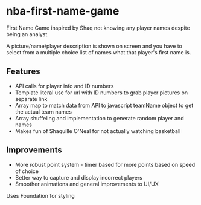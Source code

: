 # nba-first-name-game
First Name Game inspired by Shaq not knowing any player names despite being an analyst.

A picture/name/player description is shown on screen and you have to select from a multiple choice list of names what that player's first name is.

## Features
* API calls for player info and ID numbers
* Template literal use for url with ID numbers to grab player pictures on separate link
* Array map to match data from API to javascript teamName object to get the actual team names
* Array shuffeling and implementation to generate random player and names
* Makes fun of Shaquille O'Neal for not actually watching basketball 

## Improvements
* More robust point system - timer based for more points based on speed of choice
* Better way to capture and display incorrect players
* Smoother animations and general improvements to UI/UX

Uses Foundation for styling

